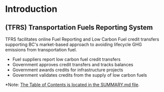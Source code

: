 # Introduction


(TFRS) Transportation Fuels Reporting System
------------

TFRS facilitates online Fuel Reporting and Low Carbon Fuel credit transfers supporting BC's market-based approach to avoiding lifecycle GHG emissions from transportation fuel.  

- Fuel suppliers report low carbon fuel credit transfers
- Government approves credit transfers and tracks balances
- Government awards credits for infrastructure projects
- Government validates credits from the supply of low carbon fuels

*Note: [The Table of Contents is located in the SUMMARY.md file](SUMMARY.md).
